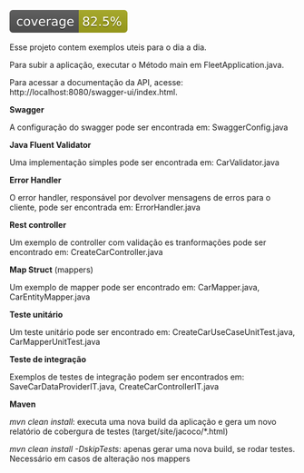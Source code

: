 ![Coverage](.github/badges/jacoco.svg)

Esse projeto contem exemplos uteis para o dia a dia.

Para subir a aplicação, executar o Método main em FleetApplication.java.

Para acessar a documentação da API, acesse: http://localhost:8080/swagger-ui/index.html.

**Swagger**

A configuração do swagger pode ser encontrada em: SwaggerConfig.java

**Java Fluent Validator**

Uma implementação simples pode ser encontrada em: CarValidator.java

**Error Handler**

O error handler, responsável por devolver mensagens de erros para o cliente, pode ser encontrada em: ErrorHandler.java

**Rest controller**

Um exemplo de controller com validação es tranformações pode ser encontrado em: CreateCarController.java

**Map Struct** (mappers)

Um exemplo de mapper pode ser encontrado em: CarMapper.java, CarEntityMapper.java

**Teste unitário**

Um teste unitário pode ser encontrado em: CreateCarUseCaseUnitTest.java, CarMapperUnitTest.java

**Teste de integração**

Exemplos de testes de integração podem ser encontrados em: SaveCarDataProviderIT.java, CreateCarControllerIT.java

**Maven**

_mvn clean install_: executa uma nova build da aplicação e gera um novo relatório de cobergura de testes (target/site/jacoco/*.html)

_mvn clean install -DskipTests_: apenas gerar uma nova build, se rodar testes. Necessário em casos de alteração nos mappers